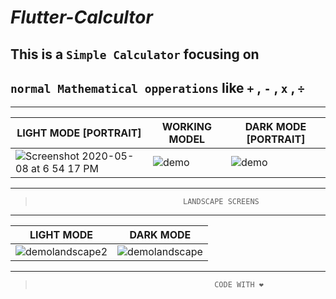 # _Flutter-Calcultor_

## This is a `Simple Calculator` focusing on
## `normal Mathematical opperations` like ` + ` , ` - ` , ` x ` , ` ÷ `

--- 
| LIGHT MODE [PORTRAIT] | WORKING MODEL | DARK MODE [PORTRAIT] |
|------|-------|---|
|![Screenshot 2020-05-08 at 6 54 17 PM](https://user-images.githubusercontent.com/56549294/81429145-00e16d80-917b-11ea-8e90-b2251e8c5629.png)|![demo](https://user-images.githubusercontent.com/56549294/81428430-de9b2000-9179-11ea-9239-2cd14c5b9313.gif)|![demo](https://user-images.githubusercontent.com/56549294/81432411-7f8cd980-9180-11ea-8b2a-7c8b85a0602c.png)|
___

>                                      LANDSCAPE SCREENS

___
| LIGHT MODE | DARK MODE |
|------|-------|
|![demolandscape2](https://user-images.githubusercontent.com/56549294/81433288-f1195780-9181-11ea-8c91-41daa8302014.png)|![demolandscape](https://user-images.githubusercontent.com/56549294/81433274-ed85d080-9181-11ea-9e93-1fdc1fb95309.png)|
___
>                                             CODE WITH ❤️





